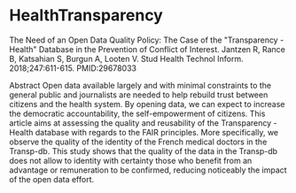 # HealthTransparency

The Need of an Open Data Quality Policy: The Case of the "Transparency - Health" Database in the Prevention of Conflict of Interest.
Jantzen R, Rance B, Katsahian S, Burgun A, Looten V.
Stud Health Technol Inform. 2018;247:611-615.
PMID:29678033 

Abstract
Open data available largely and with minimal constraints to the general public and journalists are needed to help rebuild trust between citizens and the health system. By opening data, we can expect to increase the democratic accountability, the self-empowerment of citizens. This article aims at assessing the quality and reusability of the Transparency - Health database with regards to the FAIR principles. More specifically, we observe the quality of the identity of the French medical doctors in the Transp-db. This study shows that the quality of the data in the Transp-db does not allow to identity with certainty those who benefit from an advantage or remuneration to be confirmed, reducing noticeably the impact of the open data effort.
